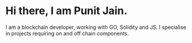 
# Hi there, I am Punit Jain. #

I am a blockchain developer, working with GO, Solidity and JS. I specialise in projects requiring on and off chain components.
